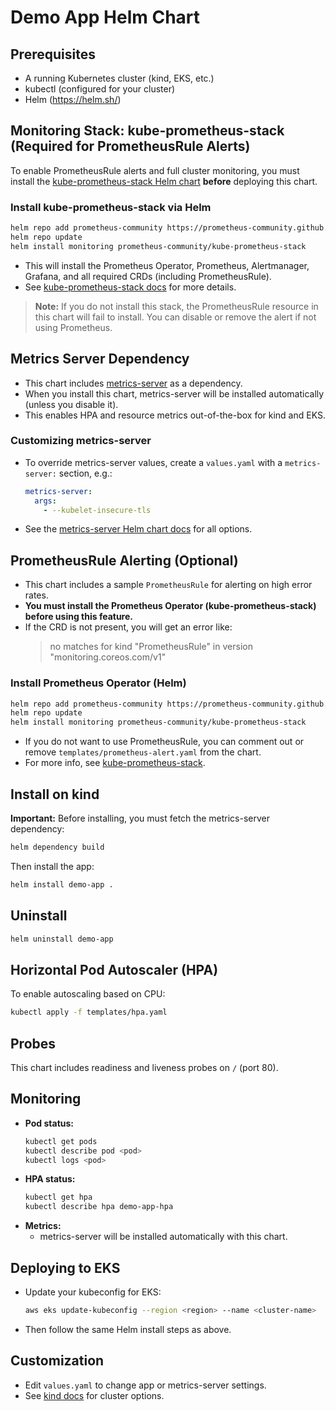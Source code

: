 # Demo App Helm Chart

## Prerequisites
- A running Kubernetes cluster (kind, EKS, etc.)
- kubectl (configured for your cluster)
- Helm (https://helm.sh/)

## Monitoring Stack: kube-prometheus-stack (Required for PrometheusRule Alerts)

To enable PrometheusRule alerts and full cluster monitoring, you must install the [kube-prometheus-stack Helm chart](https://artifacthub.io/packages/helm/prometheus-community/kube-prometheus-stack) **before** deploying this chart.

### Install kube-prometheus-stack via Helm
```sh
helm repo add prometheus-community https://prometheus-community.github.io/helm-charts
helm repo update
helm install monitoring prometheus-community/kube-prometheus-stack
```
- This will install the Prometheus Operator, Prometheus, Alertmanager, Grafana, and all required CRDs (including PrometheusRule).
- See [kube-prometheus-stack docs](https://github.com/prometheus-operator/kube-prometheus) for more details.

> **Note:** If you do not install this stack, the PrometheusRule resource in this chart will fail to install. You can disable or remove the alert if not using Prometheus.

## Metrics Server Dependency
- This chart includes [metrics-server](https://artifacthub.io/packages/helm/metrics-server/metrics-server) as a dependency.
- When you install this chart, metrics-server will be installed automatically (unless you disable it).
- This enables HPA and resource metrics out-of-the-box for kind and EKS.

### Customizing metrics-server
- To override metrics-server values, create a `values.yaml` with a `metrics-server:` section, e.g.:
  ```yaml
  metrics-server:
    args:
      - --kubelet-insecure-tls
  ```
- See the [metrics-server Helm chart docs](https://artifacthub.io/packages/helm/metrics-server/metrics-server) for all options.

## PrometheusRule Alerting (Optional)
- This chart includes a sample `PrometheusRule` for alerting on high error rates.
- **You must install the Prometheus Operator (kube-prometheus-stack) before using this feature.**
- If the CRD is not present, you will get an error like:
  > no matches for kind "PrometheusRule" in version "monitoring.coreos.com/v1"

### Install Prometheus Operator (Helm)
```sh
helm repo add prometheus-community https://prometheus-community.github.io/helm-charts
helm repo update
helm install monitoring prometheus-community/kube-prometheus-stack
```

- If you do not want to use PrometheusRule, you can comment out or remove `templates/prometheus-alert.yaml` from the chart.
- For more info, see [kube-prometheus-stack](https://github.com/prometheus-community/helm-charts/tree/main/charts/kube-prometheus-stack).

## Install on kind
**Important:** Before installing, you must fetch the metrics-server dependency:
```sh
helm dependency build
```
Then install the app:
```sh
helm install demo-app .
```

## Uninstall
```sh
helm uninstall demo-app
```

## Horizontal Pod Autoscaler (HPA)
To enable autoscaling based on CPU:
```sh
kubectl apply -f templates/hpa.yaml
```

## Probes
This chart includes readiness and liveness probes on `/` (port 80).

## Monitoring

- **Pod status:**
  ```sh
  kubectl get pods
  kubectl describe pod <pod>
  kubectl logs <pod>
  ```
- **HPA status:**
  ```sh
  kubectl get hpa
  kubectl describe hpa demo-app-hpa
  ```
- **Metrics:**
  - metrics-server will be installed automatically with this chart.

## Deploying to EKS
- Update your kubeconfig for EKS:
  ```sh
  aws eks update-kubeconfig --region <region> --name <cluster-name>
  ```
- Then follow the same Helm install steps as above.

## Customization
- Edit `values.yaml` to change app or metrics-server settings.
- See [kind docs](https://kind.sigs.k8s.io/docs/user/configuration/) for cluster options. 